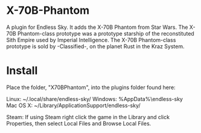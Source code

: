 # X-70B-Phantom
A plugin for Endless Sky. It adds the X-70B Phantom from Star Wars.
The X-70B Phantom-class prototype was a prototype starship of the reconstituted Sith Empire used by Imperial Intelligence.
The X-70B Phantom-class prototype is sold by -Classified-, on the planet Rust in the Kraz System.

# Install
Place the folder, "X70BPhantom", into the plugins folder found here:

Linux: ~/.local/share/endless-sky/
Windows: %AppData%\endless-sky\
Mac OS X: ~/Library/ApplicationSupport/endless-sky/

Steam: If using Steam right click the game in the Library and click Properties, then select Local Files and Browse Local Files.
